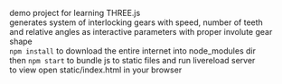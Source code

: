 demo project for learning THREE.js  
generates system of interlocking gears with speed, number of teeth    
and relative angles as interactive parameters with proper involute gear shape  
`npm install` to download the entire internet into node_modules dir  
then `npm start` to bundle js to static files and run livereload server  
to view open static/index.html in your browser  